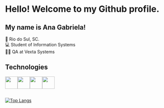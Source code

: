 # Hello! Welcome to my Github profile.

## My name is Ana Gabriela! <br>

📍  Rio do Sul, SC. <br>
💻 Student of Information Systems <br>
👩‍💻 QA at Vexta Systems

## Technologies

<img src="https://cdn.jsdelivr.net/gh/devicons/devicon/icons/html5/html5-plain.svg" width="40" height="40" align="center"/><img src="https://cdn.jsdelivr.net/gh/devicons/devicon/icons/css3/css3-plain.svg" width="40" height="40" align="center"/><img src="https://cdn.jsdelivr.net/gh/devicons/devicon/icons/javascript/javascript-plain.svg" width="40" height="40" align="center" /><img src="https://cdn.jsdelivr.net/gh/devicons/devicon/icons/php/php-plain.svg" width="40" height="40" align="center"/>
          
##
[![Top Langs](https://github-readme-stats.vercel.app/api/top-langs/?username=aagablm&layout=compact)](https://github.com/anuraghazra/github-readme-stats)


